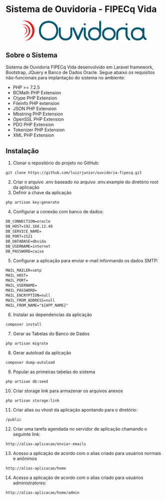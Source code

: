 <h1>Sistema de Ouvidoria - FIPECq Vida</h1>
<p align="center"><img src="public/images/logo_ouvidoria.png" width="400"></p>

## Sobre o Sistema

Sistema de Ouvidoria FIPECq Vida desenvolvido em Laravel framework, Bootstrap, JQuery e Banco de Dados Oracle. Segue abaixo os requisitos não-funcionais para implantação do sistema no ambiente:

- PHP >= 7.2.5
- BCMath PHP Extension
- Ctype PHP Extension
- Fileinfo PHP extension
- JSON PHP Extension
- Mbstring PHP Extension
- OpenSSL PHP Extension
- PDO PHP Extension
- Tokenizer PHP Extension
- XML PHP Extension

## Instalação

1. Clonar o repositório do projeto no GitHub:
```
git clone https://github.com/luizrjunior/ouvidoria-fipecq.git
```
2. Criar o arquivo .env baseado no arquivo .env.example do diretório root da aplicação
3. Definir a chave da aplicação
```
php artisan key:generate
```
4. Configurar a conexão com banco de dados:
```
DB_CONNECTION=oracle
DB_HOST=192.168.12.40
DB_SERVICE_NAME=
DB_PORT=1521
DB_DATABASE=dbvida
DB_USERNAME=internet
DB_PASSWORD=caixa
```
5. Configurar a aplicação para enviar e-mail informando os dados SMTP:
```
MAIL_MAILER=smtp
MAIL_HOST=
MAIL_PORT=
MAIL_USERNAME=
MAIL_PASSWORD=
MAIL_ENCRYPTION=null
MAIL_FROM_ADDRESS=null
MAIL_FROM_NAME="${APP_NAME}"
```
6. Instalar as dependencias da aplicação
```
composer install
```
7. Gerar as Tabelas do Banco de Dados
``` 
php artisan migrate
```
8. Gerar autoload da aplicação
```
composer dump-autoload
```
9. Popular as primeiras tabelas do sistema
```
php artisan db:seed
```
10. Criar storage link para armazenar os arquivos anexos 
```
php artisan storage:link
```
11. Criar alias ou vhost da aplicação apontando para o diretório: 
```
/public
```
12. Criar uma tarefa agendada no servidor de aplicação chamando o seguinte link:
```
http://alias-aplicacao/enviar-emails
```
13. Acesso a aplicação de acordo com o alias criado para usuários normais e anônimos
```
http://alias-aplicacao/home
```
14. Acesso a aplicação de acordo com o alias criado para usuários administratores:
```
http://alias-aplicacao/home/admin
```
